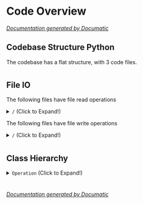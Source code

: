 # Code Overview

[_Documentation generated by Documatic_](https://www.documatic.com)

<!---Documatic-section-Codebase Structure Python-start--->
## Codebase Structure Python

The codebase has a flat structure, with 3 code files.

# #
<!---Documatic-section-Codebase Structure Python-end--->

<!---Documatic-section-File IO-start--->
## File IO

<!---Documatic-block-file_io-start--->
The following files have file read operations

<!---Documatic-block-/-start--->
<details>
	<summary><code>/</code> (Click to Expand!)</summary>

* synthetic_data
* utils
</details>
<!---Documatic-block-/-end--->

The following files have file write operations

<!---Documatic-block-/-start--->
<details>
	<summary><code>/</code> (Click to Expand!)</summary>

* synthetic_data
* utils
</details>
<!---Documatic-block-/-end--->
<!---Documatic-block-file_io-end--->

# #
<!---Documatic-section-File IO-end--->

<!---Documatic-section-Class Hierarchy-start--->
## Class Hierarchy

<!---Documatic-block-Operation-start--->
<details>
	<summary><code>Operation</code> (Click to Expand!)</summary>

* Aug_Operations.BlackAndWhite
* Aug_Operations.Crop
* Aug_Operations.Flip
* Aug_Operations.Greyscale
* Aug_Operations.HistogramEqualisation
* Aug_Operations.Invert
* Aug_Operations.Resize
* Aug_Operations.Rotate
* Aug_Operations.RotateRange
* Aug_Operations.Skew
</details>
<!---Documatic-block-Operation-end--->

# #
<!---Documatic-section-Class Hierarchy-end--->

[_Documentation generated by Documatic_](https://www.documatic.com)